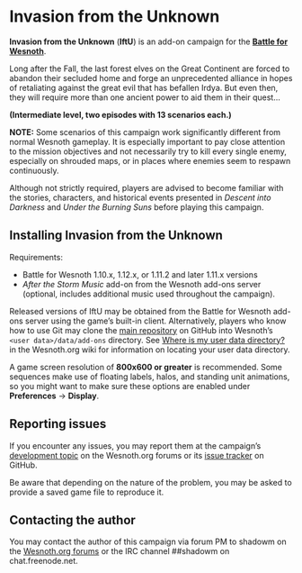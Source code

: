 Invasion from the Unknown
================================================================================

**Invasion from the Unknown** (**IftU**) is an add-on campaign for the
**[Battle for Wesnoth][1]**.

[1]: <http://www.wesnoth.org/>

Long after the Fall, the last forest elves on the Great Continent are forced to
abandon their secluded home and forge an unprecedented alliance in hopes of
retaliating against the great evil that has befallen Irdya. But even then, they
will require more than one ancient power to aid them in their quest...

**(Intermediate level, two episodes with 13 scenarios each.)**

**NOTE:** Some scenarios of this campaign work significantly different from
normal Wesnoth gameplay. It is especially important to pay close attention to
the mission objectives and not necessarily try to kill every single enemy,
especially on shrouded maps, or in places where enemies seem to respawn
continuously.

Although not strictly required, players are advised to become familiar with the
stories, characters, and historical events presented in *Descent into Darkness*
and  *Under the Burning Suns* before playing this campaign.


Installing Invasion from the Unknown
--------------------------------------------------------------------------------

Requirements:
 * Battle for Wesnoth 1.10.x, 1.12.x, or 1.11.2 and later 1.11.x versions
 * *After the Storm Music* add-on from the Wesnoth add-ons server (optional,
   includes additional music used throughout the campaign).

Released versions of IftU may be obtained from the Battle for Wesnoth add-ons
server using the game’s built-in client. Alternatively, players who know how to
use Git may clone the [main repository][2] on GitHub into Wesnoth’s
`<user data>/data/add-ons` directory. See [Where is my user data directory?][3]
in the Wesnoth.org wiki for information on locating your user data directory.

[2]: <https://github.com/shikadilord/Invasion_from_the_Unknown>
[3]: <http://wiki.wesnoth.org/EditingWesnoth#Where_is_my_user_data_directory.3F>

A game screen resolution of **800x600 or greater** is recommended. Some
sequences make use of floating labels, halos, and standing unit animations, so
you might want to make sure these options are enabled under
**Preferences** → **Display**.


Reporting issues
--------------------------------------------------------------------------------

If you encounter any issues, you may report them at the campaign’s
[development topic][4] on the Wesnoth.org forums or its [issue tracker][5] on
GitHub.

[4]: <http://r.wesnoth.org/t35356>
[5]: <https://github.com/shikadilord/Invasion_from_the_Unknown/issues>

Be aware that depending on the nature of the problem, you may be asked to
provide a saved game file to reproduce it.


Contacting the author
--------------------------------------------------------------------------------

You may contact the author of this campaign via forum PM to shadowm on the
[Wesnoth.org forums][6] or the IRC channel ##shadowm on chat.freenode.net.

[6]: <http://forums.wesnoth.org/>

